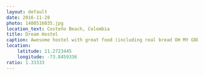 ```yaml
---
layout: default
date: 2016-11-28
photo: 1480516035.jpg
location_text: Costeño Beach, Colombia
title: Dream Hostel
caption: Awesome hostel with great food (including real bread OH MY GOD!), nice beds with mosquito nets and, even better, big waves! I did surf for 2 days there :)
location:
    latitude: 11.2723445
    longitude: -73.8459336
ratio: 1.33333
---
```

